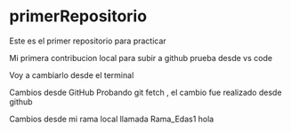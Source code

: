 # primerRepositorio
Este es el primer repositorio para practicar

Mi primera contribucion local para subir a github
prueba desde vs code

Voy a cambiarlo desde el terminal 

Cambios desde GitHub
Probando git fetch , el cambio fue realizado desde github

Cambios desde mi rama local llamada Rama_Edas1
hola